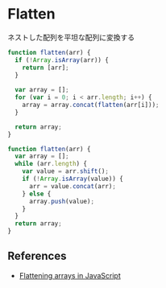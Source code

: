 # Flatten
ネストした配列を平坦な配列に変換する

```js
function flatten(arr) {
  if (!Array.isArray(arr)) {
    return [arr];
  }
  
  var array = [];
  for (var i = 0; i < arr.length; i++) {
    array = array.concat(flatten(arr[i]));
  }

  return array;
}
```

```js
function flatten(arr) {
  var array = [];
  while (arr.length) {
    var value = arr.shift();
    if (!Array.isArray(value)) {
      arr = value.concat(arr);
    } else {
      array.push(value);
    }
  }
  return array;
}
```

## References
- [Flattening arrays in JavaScript](http://blog.benoitvallon.com/tips/flattening-arrays-in-javascript/)
